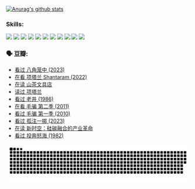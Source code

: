 
[![Anurag's github stats](https://github-readme-stats.vercel.app/api?username=w940853815)](https://github.com/anuraghazra/github-readme-stats)

### Skills:

<code><img height="32" src="https://cdn.jsdelivr.net/npm/simple-icons@v5/icons/python.svg"></code>
<code><img height="32" src="https://cdn.jsdelivr.net/npm/simple-icons@v5/icons/javascript.svg"></code>
<code><img height="32" src="https://cdn.jsdelivr.net/npm/simple-icons@v5/icons/django.svg"></code>
<code><img height="32" src="https://cdn.jsdelivr.net/npm/simple-icons@v5/icons/flask.svg"></code>
<code><img height="32" src="https://cdn.jsdelivr.net/npm/simple-icons@v5/icons/vuetify.svg"></code>
<code><img height="32" src="https://cdn.jsdelivr.net/npm/simple-icons@v5/icons/git.svg"></code>
<code><img height="32" src="https://cdn.jsdelivr.net/npm/simple-icons@v5/icons/docker.svg"></code>
<code><img height="32" src="https://cdn.jsdelivr.net/npm/simple-icons@v5/icons/postgresql.svg"></code>
<code><img height="32" src="https://cdn.jsdelivr.net/npm/simple-icons@v5/icons/elasticsearch.svg"></code>
<code><img height="32" src="https://cdn.jsdelivr.net/npm/simple-icons@v5/icons/macos.svg"></code>
<code><img height="32" src="https://cdn.jsdelivr.net/npm/simple-icons@v5/icons/linux.svg"></code>

### 🗣 豆瓣:

<!-- DOUBAN-ACTIVITIES:START -->
- [看过 八角笼中‎ (2023)](https://www.douban.com/people/136069238/status/4367541707/?_i=94621724)
- [在看 项塔兰 Shantaram‎ (2022)](https://www.douban.com/people/136069238/status/4365497032/?_i=94621724)
- [在读 山茶文具店](https://www.douban.com/people/136069238/status/4364620725/?_i=94621724)
- [读过 项塔兰](https://www.douban.com/people/136069238/status/4364620288/?_i=94621724)
- [看过 老井‎ (1986)](https://www.douban.com/people/136069238/status/4362366672/?_i=94621724)
- [在看 毛骗 第二季‎ (2011)](https://www.douban.com/people/136069238/status/4355752869/?_i=94621724)
- [看过 毛骗 第一季‎ (2010)](https://www.douban.com/people/136069238/status/4355752667/?_i=94621724)
- [看过 孤注一掷‎ (2023)](https://www.douban.com/people/136069238/status/4354774568/?_i=94621724)
- [在读 新时空：硅碳融合的产业革命](https://www.douban.com/people/136069238/status/4348545149/?_i=94621724)
- [看过 投奔怒海‎ (1982)](https://www.douban.com/people/136069238/status/4336696255/?_i=94621724)
<!-- DOUBAN-ACTIVITIES:END -->


![Snake animation](https://raw.githubusercontent.com/w940853815/w940853815/output/github-contribution-grid-snake.svg)

<!--
**w940853815/w940853815** is a ✨ _special_ ✨ repository because its `README.md` (this file) appears on your GitHub profile.

Here are some ideas to get you started:

- 🔭 I’m currently working on ...
- 🌱 I’m currently learning ...
- 👯 I’m looking to collaborate on ...
- 🤔 I’m looking for help with ...
- 💬 Ask me about ...
- 📫 How to reach me: ...
- 😄 Pronouns: ...
- ⚡ Fun fact: ...
-->
